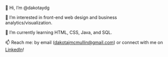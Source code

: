 👋 Hi, I’m @dakotaydg

👀 I’m interested in front-end web design and business analytics/visualization.

🌱 I’m currently learning HTML, CSS, Java, and SQL.

📫 Reach me: by email (dakotajmcmullin@gmail.com) or connect with me on <a href="https://www.linkedin.com/in/dakota-m">LinkedIn</a>!

<!---
dakotaydg/dakotaydg is a ✨ special ✨ repository because its `README.md` (this file) appears on your GitHub profile.
You can click the Preview link to take a look at your changes.
--->
